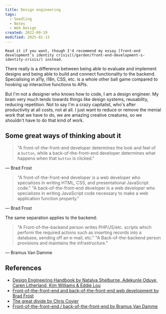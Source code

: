 ```yaml
---
title: Design engineering
tags:
  - Seedling
  - Notes
  - Web Design
created: 2022-09-19
modified: 2025-01-13
---
```


~~~ callout **This post is old**
Read it if you want, though I'd recommend my essay [front-end development’s identity crisis](/garden/front-end-development-s-identity-crisis/) instead.
~~~

There really is a difference between being able to evaluate and implement designs and being able to build and connect functionality to the backend.
Specialising in a11y, i18n, CSS, etc. is a whole other ball game compared to hooking up interactive functions to APIs.

But I'm not a designer who knows how to code, I am a design engineer. My brain very much tends towards things like design systems, reusability, reducing repetition. Not to say I'm a crazy capitalist, who's after productivity at all costs, not at all. I just want to reduce or remove the menial work that we have to do, we are amazing creative creatures, so we shouldn't have to do that kind of work.

## Some great ways of thinking about it

> "A front-of-the-front-end developer determines the look and feel of a `button`, while a back-of-the-front-end developer determines what happens when that `button` is clicked."

— Brad Frost

> "A front-of-the-front-end developer is a web developer who specializes in writing HTML, CSS, and presentational JavaScript code."
> "A back-of-the-front-end developer is a web developer who specializes in writing JavaScript code necessary to make a web application function properly."

— Brad Frost

The same separation applies to the backend:

> "A Front-of-the-backend person writes PHP/JS/etc. scripts which perform the required actions such as inserting records into a database, sending off an e-mail, etc."
> "A Back-of-the-backend person provisions and maintains the infrastructure."

— Bramus Van Damme

## References

- [Design Engineering Handbook by Natalya Shelburne, Adekunle Oduye, Caren Litherland, Kim Williams & Eddie Lou](https://books.apple.com/au/audiobook/design-engineering-handbook/id1527368573)
- [Front-of-the-front-end and back-of-the-front-end web development by Brad Frost](https://bradfrost.com/blog/post/front-of-the-front-end-and-back-of-the-front-end-web-development/)
- [The great divide by Chris Coyier](https://css-tricks.com/the-great-divide/)
- [Front-of-the-front-end / back-of-the-front-end by Bramus Van Damme](https://www.bram.us/2021/02/19/front-of-the-front-end-back-of-the-front-end/)
